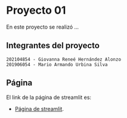 # Proyecto 01
En este proyecto se realizó ...

## Integrantes del proyecto

```
202104854 - Giovanna Reneé Hernández Alonzo
201906054 - Mario Armando Urbina Silva
```

## Página
El link de la página de streamlit es:
* [Página de streamlit](https://proyecto01.streamlit.app/).